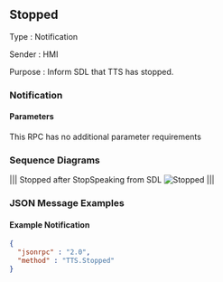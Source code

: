 ## Stopped

Type
: Notification

Sender
: HMI

Purpose
: Inform SDL that TTS has stopped.

### Notification

#### Parameters

This RPC has no additional parameter requirements

### Sequence Diagrams

|||
Stopped after StopSpeaking from SDL
![Stopped](./assets/Stopped.png)
|||

### JSON Message Examples

#### Example Notification

```json
{
  "jsonrpc" : "2.0",
  "method" : "TTS.Stopped"
}
```